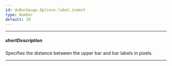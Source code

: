 ```yaml
---
id: dxBarGauge.Options.label.indent
type: Number
default: 20
---
```

---
##### shortDescription
Specifies the distance between the upper bar and bar labels in pixels.

---
